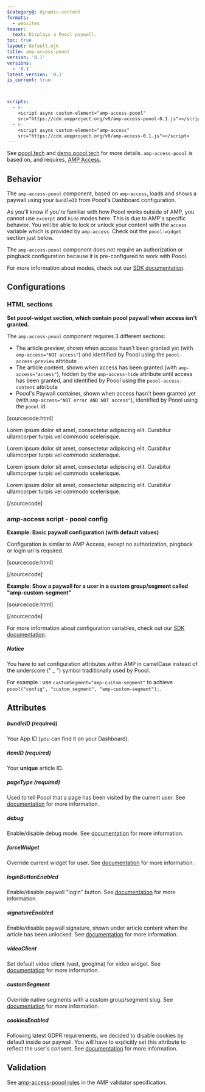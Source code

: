 ```yaml
---
$category@: dynamic-content
formats:
  - websites
teaser:
  text: Displays a Poool paywall.
toc: true
layout: default.njk
title: amp-access-poool
version: '0.1'
versions:
  - '0.1'
latest_version: '0.1'
is_current: true



scripts:
  - >-
    <script async custom-element="amp-access-poool"
    src="https://cdn.ampproject.org/v0/amp-access-poool-0.1.js"></script>
  - >-
    <script async custom-element="amp-access"
    src="https://cdn.ampproject.org/v0/amp-access-0.1.js"></script>
---
```



<!---
Copyright 2017 The AMP HTML Authors.

Licensed under the Apache License, Version 2.0 (the "License");
you may not use this file except in compliance with the License.
You may obtain a copy of the License at

      http://www.apache.org/licenses/LICENSE-2.0

Unless required by applicable law or agreed to in writing, software
distributed under the License is distributed on an "AS-IS" BASIS,
WITHOUT WARRANTIES OR CONDITIONS OF ANY KIND, either express or implied.
See the License for the specific language governing permissions and
limitations under the License.
-->



See [poool.tech](https://poool.tech) and [demo.poool.tech](https://demo.poool.tech) for more details. `amp-access-poool` is based on, and requires,
[AMP Access](https://amp.dev/documentation/components/amp-access).

## Behavior

The `amp-access-poool` component, based on `amp-access`, loads and shows a paywall using your `bundleID` from Poool's Dashboard configuration.

As you'll know if you're familiar with how Poool works outside of AMP, you cannot use `excerpt` and `hide` modes here. This is due to AMP's specific behavior. You will be able to lock or unlock your content with the `access` variable which is provided by `amp-access`. Check out the `poool-widget` section just below.

The `amp-access-poool` component does not require an authorization or pingback configuration because it is pre-configured to work with Poool.

For more information about modes, check out our [SDK documentation](https://dev.poool.tech/doc/sdk#mode).

## Configurations

### HTML sections

**Set poool-widget section, which contain poool paywall when access isn't granted.**

The `amp-access-poool` component requires 3 different sections:

- The article preview, shown when access hasn't been granted yet (with `amp-access="NOT access"`) and identified by Poool using the `poool-access-preview` attribute
- The article content, shown when access has been granted (with `amp-access="access"`), hidden by the `amp-access-hide` attribute until access has been granted, and identified by Poool using the `poool-access-content` attribute
- Poool's Paywall container, shown when access hasn't been granted yet (with `amp-access="NOT error AND NOT access"`), identified by Poool using the `poool` id

[sourcecode:html]
<section poool-access-preview amp-access="NOT access">
  <p>
    Lorem ipsum dolor sit amet, consectetur adipiscing elit. Curabitur
    ullamcorper turpis vel commodo scelerisque.
  </p>
</section>

<section poool-access-content amp-access="access" amp-access-hide>
  <p>
    Lorem ipsum dolor sit amet, consectetur adipiscing elit. Curabitur
    ullamcorper turpis vel commodo scelerisque.
  </p>
  <p>
    Lorem ipsum dolor sit amet, consectetur adipiscing elit. Curabitur
    ullamcorper turpis vel commodo scelerisque.
  </p>
  <p>
    Lorem ipsum dolor sit amet, consectetur adipiscing elit. Curabitur
    ullamcorper turpis vel commodo scelerisque.
  </p>
</section>

<section amp-access="NOT error AND NOT access" id="poool"></section>
[/sourcecode]

### amp-access script - poool config

**Example: Basic paywall configuration (with default values)**

Configuration is similar to AMP Access, except no authorization, pingback or login url is required.

[sourcecode:html]
<script id="amp-access" type="application/json">
  {
    "vendor": "poool",
    "poool": {
      "bundleID": "Your app id provided by poool",
      "pageType": "premium",
      "itemID": "amp-example-article"
    }
  }
</script>
[/sourcecode]

**Example: Show a paywall for a user in a custom group/segment called "amp-custom-segment"**

[sourcecode:html]
<script id="amp-access" type="application/json">
  {
    "vendor": "poool",
    "poool": {
      "bundleID": "Your app id provided by poool",
      "pageType": "premium",
      "debug": "true",
      "cookiesEnabled": "true",
      "itemID": "amp-example-article",
      "customSegment": "amp-custom-segment"
    }
  }
</script>
[/sourcecode]

For more information about configuration variables, check out our [SDK documentation](https://dev.poool.tech/doc/sdk#configuration).

##### Notice

You have to set configuration attributes within AMP in camelCase instead of the underscore (" \_ ") symbol traditionally used by Poool.

For example : use `customSegment="amp-custom-segment"` to achieve `poool("config", "custom_segment", "amp-custom-segment");`.

## Attributes

##### bundleID (required)

Your App ID (you can find it on your Dashboard).

##### itemID (required)

Your **unique** article ID.

##### pageType (required)

Used to tell Poool that a page has been visited by the current user.
See [documentation](https://dev.poool.tech/doc/sdk#page_view) for more information.

##### debug

Enable/disable debug mode.
See [documentation](https://dev.poool.tech/doc/sdk#debug) for more information.

##### forceWidget

Override current widget for user.
See [documentation](https://dev.poool.tech/doc/sdk#force_widget) for more information.

##### loginButtonEnabled

Enable/disable paywall "login" button.
See [documentation](https://dev.poool.tech/doc/sdk#login_button_enabled) for more information.

##### signatureEnabled

Enable/disable paywall signature, shown under article content when the article has been unlocked.
See [documentation](https://dev.poool.tech/doc/sdk#signature_enabled) for more information.

##### videoClient

Set default video client (vast, googima) for video widget.
See [documentation](https://dev.poool.tech/doc/sdk#video_client) for more information.

##### customSegment

Override native segments with a custom group/segment slug.
See [documentation](https://dev.poool.tech/doc/sdk#custom_segment) for more information.

##### cookiesEnabled

Following latest GDPR requirements, we decided to disable cookies by default inside our paywall. You will have to explicitly set this attribute to reflect the user's consent.
See [documentation](https://dev.poool.tech/doc/sdk#cookies_enabled) for more information.

## Validation

See [amp-access-poool rules](https://github.com/ampproject/amphtml/blob/master/extensions/amp-access-poool/validator-amp-access-poool.protoascii) in the AMP validator specification.